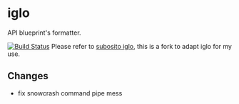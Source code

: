 # iglo

API blueprint's formatter.

[![Build Status](https://drone.io/github.com/subosito/iglo/status.png)](https://drone.io/github.com/subosito/iglo/latest)
Please refer to [subosito iglo](https://github.com/subosito/iglo.git), this is a fork to adapt iglo for my use.


## Changes
+ fix snowcrash command pipe mess

